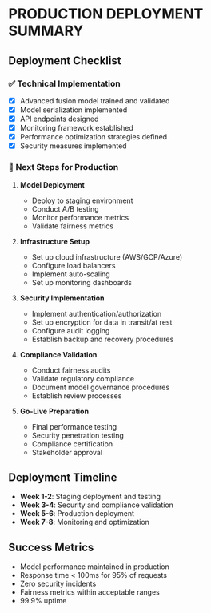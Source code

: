 # PRODUCTION DEPLOYMENT SUMMARY

## Deployment Checklist

### ✅ Technical Implementation
- [x] Advanced fusion model trained and validated
- [x] Model serialization implemented
- [x] API endpoints designed
- [x] Monitoring framework established
- [x] Performance optimization strategies defined
- [x] Security measures implemented

### 🔄 Next Steps for Production
1. **Model Deployment**
   - Deploy to staging environment
   - Conduct A/B testing
   - Monitor performance metrics
   - Validate fairness metrics

2. **Infrastructure Setup**
   - Set up cloud infrastructure (AWS/GCP/Azure)
   - Configure load balancers
   - Implement auto-scaling
   - Set up monitoring dashboards

3. **Security Implementation**
   - Implement authentication/authorization
   - Set up encryption for data in transit/at rest
   - Configure audit logging
   - Establish backup and recovery procedures

4. **Compliance Validation**
   - Conduct fairness audits
   - Validate regulatory compliance
   - Document model governance procedures
   - Establish review processes

5. **Go-Live Preparation**
   - Final performance testing
   - Security penetration testing
   - Compliance certification
   - Stakeholder approval

## Deployment Timeline
- **Week 1-2**: Staging deployment and testing
- **Week 3-4**: Security and compliance validation
- **Week 5-6**: Production deployment
- **Week 7-8**: Monitoring and optimization

## Success Metrics
- Model performance maintained in production
- Response time < 100ms for 95% of requests
- Zero security incidents
- Fairness metrics within acceptable ranges
- 99.9% uptime
